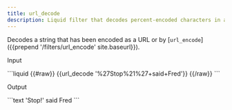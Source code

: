 ```yaml
---
title: url_decode
description: Liquid filter that decodes percent-encoded characters in a string.
---
```

Decodes a string that has been encoded as a URL or by [`url_encode`]({{prepend '/filters/url_encode' site.baseurl}}).
<p class="code-label">Input</p>
```liquid
{{#raw}}
{{url_decode '%27Stop%21%27+said+Fred'}}
{{/raw}}
```
<p class="code-label">Output</p>
```text
'Stop!' said Fred
```